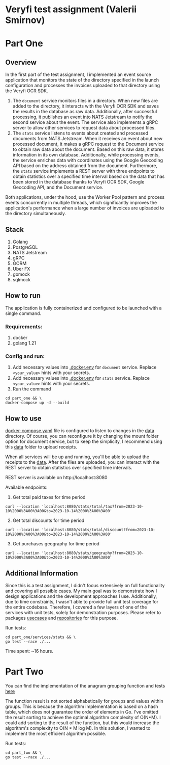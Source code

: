 # Veryfi test assignment (Valerii Smirnov)

# Part One

## Overview

In the first part of the test assignment, I implemented an event source application that monitors the state of the 
directory specified in the launch configuration and processes the invoices uploaded to that directory using the 
Veryfi OCR SDK.

1. The `document` service monitors files in a directory. When new files are added to the directory, it interacts with the 
    Veryfi OCR SDK and saves the results in the database as raw data. Additionally, after successful processing, it 
    publishes an event into NATS Jetstream to notify the second service about the event. The service also implements a 
    gRPC server to allow other services to request data about processed files.
2. The `stats` service listens to events about created and processed documents from NATS Jetstream. When it receives an 
    event about new processed document, it makes a gRPC request to the Document service to obtain raw data 
    about the document. Based on this raw data, it stores information in its own database. Additionally, while 
    processing events, the service enriches data with coordinates using the Google Geocoding API based on the address 
    obtained from the document. Furthermore, the `stats` service implements a REST server with three endpoints to obtain 
    statistics over a specified time interval based on the data that has been stored in the database thanks to 
    Veryfi OCR SDK, Google Geocoding API, and the Document service.

Both applications, under the hood, use the Worker Pool pattern and process events concurrently in multiple threads, 
which significantly improves the application's performance when a large number of invoices are uploaded to the directory 
simultaneously.

## Stack

1. Golang
2. PostgreSQL
2. NATS Jetstream
3. gRPC
4. GORM
5. Uber FX 
6. gomock
7. sqlmock

## How to run

The application is fully containerized and configured to be launched with a single command.
### Requirements:
1. docker
2. golang 1.21

### Config and run:
1. Add necessary values into [.docker.env](part_one/services/document/.docker.env) for `document` service. Replace `<your_value>` hints with your secrets.
2. Add necessary values into [.docker.env](part_one/services/stats/.docker.env) for `stats` service. Replace `<your_value>` hints with your secrets.
3. Run the command
```shell
cd part_one && \
docker-compose up -d --build
```

## How to use

[docker-compose.yaml](part_one/docker-compose.yaml) file is configured to listen to changes in the [data](part_one/data)
directory. Of course, you can reconfigure it by changing the mount folder option for document service, but to keep the 
simplicity, I recommend using this [data](part_one/data) folder to upload receipts.

When all services will be up and running, you'll be able to upload the receipts to the [data](part_one/data).
After the files are uploaded, you can interact with the REST server to obtain statistics over specified time intervals.

REST server is available on http://localhost:8080

Available endpoints:

1. Get total paid taxes for time period
```shell
curl --location 'localhost:8080/stats/total/tax?from=2023-10-10%2000%3A00%3A00&to=2023-10-14%2000%3A00%3A00'
```
2. Get total discounts for time period
```shell
curl --location 'localhost:8080/stats/total/discount?from=2023-10-10%2000%3A00%3A00&to=2023-10-14%2000%3A00%3A00'
```
3. Get purchases geography for time period
```shell
curl --location 'localhost:8080/stats/geography?from=2023-10-10%2000%3A00%3A00&to=2023-10-14%2000%3A00%3A00'
```

## Additional Information

Since this is a test assignment, I didn't focus extensively on full functionality and covering all possible cases. 
My main goal was to demonstrate how I design applications and the development approaches I use. Additionally, 
due to time constraints, I wasn't able to provide full unit test coverage for the entire codebase. Therefore, I covered 
a few layers of one of the services with unit tests, solely for demonstration purposes. Please refer to packages 
[usecases](part_one/services/stats/internal/usecases) and 
[repositories](part_one/services/stats/internal/repositories) for this purpose.

Run tests:
```shell
cd part_one/services/stats && \
go test --race ./...
```

Time spent: ~16 hours.
# Part Two

You can find the implementation of the anagram grouping function and tests [here](part_two)

The function result is not sorted alphabetically for groups and values within groups.
This is because the algorithm implementation is based on a hash table,
which does not guarantee the order of elements in Go.
I've omitted the result sorting to achieve the optimal algorithm complexity of O(N*M).
I could add sorting to the result of the function, but this would increase the algorithm's complexity to O(N * M log M).
In this solution, I wanted to implement the most efficient algorithm possible.

Run tests:
```shell
cd part_two && \
go test --race ./...
```